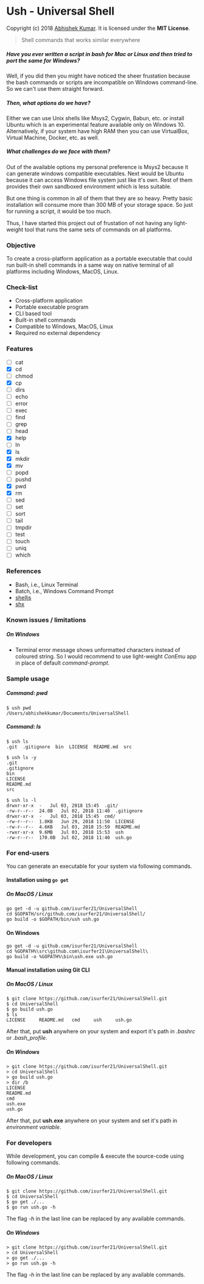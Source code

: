 # Ush - Universal Shell 
Copyright (c) 2018 [Abhishek Kumar](https://github.com/isurfer21).
It is licensed under the **MIT License**.

> Shell commands that works similar everywhere

##### Have you ever written a script in bash for Mac or Linux and then tried to port the same for Windows? 

Well, if you did then you might have noticed the sheer frustation because the bash commands or scripts are incompatible on Windows command-line. So we can't use them straight forward.

##### Then, what options do we have?

Either we can use Unix shells like Msys2, Cygwin, Babun, etc. or install Ubuntu which is an experimental feature available only on Windows 10. Alternatively, if your system have high RAM then you can use VirtualBox, Virtual Machine, Docker, etc. as well.

##### What challenges do we face with them?

Out of the available options my personal preference is Msys2 because it can generate windows compatible executables. Next would be Ubuntu because it can access Windows file system just like it's own. Rest of them provides their own sandboxed environment which is less suitable.

But one thing is common in all of them that they are so heavy. Pretty basic installation will consume more than 300 MB of your storage space. So just for running a script, it would be too much.

Thus, I have started this project out of frustation of not having any light-weight tool that runs the same sets of commands on all platforms.

### Objective
To create a cross-platform application as a portable executable that could run built-in shell commands in a same way on native terminal of all platforms including Windows, MacOS, Linux.

### Check-list
 - Cross-platform application
 - Portable executable program
 - CLI based tool
 - Built-in shell commands
 - Compatible to Windows, MacOS, Linux
 - Required no external dependency

### Features
 - [ ] cat
 - [x] cd
 - [ ] chmod
 - [x] cp
 - [ ] dirs
 - [ ] echo
 - [ ] error
 - [ ] exec
 - [ ] find
 - [ ] grep
 - [ ] head
 - [x] help
 - [ ] ln
 - [x] ls
 - [x] mkdir
 - [x] mv
 - [ ] popd
 - [ ] pushd
 - [x] pwd
 - [x] rm
 - [ ] sed
 - [ ] set
 - [ ] sort
 - [ ] tail
 - [ ] tmpdir
 - [ ] test
 - [ ] touch
 - [ ] uniq
 - [ ] which

### References
 - Bash, i.e., Linux Terminal
 - Batch, i.e., Windows Command Prompt
 - [shelljs](https://github.com/shelljs/shelljs)
 - [shx](https://github.com/shelljs/shx)

### Known issues / limitations

##### On Windows
 - Terminal error message shows unformatted characters instead of coloured string. So I would recommend to use light-weight *ConEmu* app in place of default *command-prompt*.

### Sample usage

##### Command: pwd
```
$ ush pwd
/Users/abhishekkumar/Documents/UniversalShell
```

##### Command: ls
```
$ ush ls
.git  .gitignore  bin  LICENSE  README.md  src

$ ush ls -y
.git
.gitignore
bin
LICENSE
README.md
src

$ ush ls -l
drwxr-xr-x	-	Jul 03, 2018 15:45	.git/
-rw-r--r--	24.0B	Jul 02, 2018 11:40	.gitignore
drwxr-xr-x	-	Jul 03, 2018 15:45	cmd/
-rw-r--r--	1.0KB	Jun 29, 2018 11:50	LICENSE
-rw-r--r--	4.6KB	Jul 03, 2018 15:59	README.md
-rwxr-xr-x	9.6MB	Jul 03, 2018 15:53	ush
-rw-r--r--	170.0B	Jul 02, 2018 11:40	ush.go

```

### For end-users
You can generate an executable for your system via following commands.

#### Installation using ```go get``` 

##### On MacOS / Linux 
```
go get -d -u github.com/isurfer21/UniversalShell
cd $GOPATH/src/github.com/isurfer21/UniversalShell/
go build -o $GOPATH/bin/ush ush.go
```

#### On Windows
```
go get -d -u github.com/isurfer21/UniversalShell
cd %GOPATH%\src\github.com\isurfer21\UniversalShell\
go build -o %GOPATH%\bin\ush.exe ush.go
```

#### Manual installation using Git CLI

##### On MacOS / Linux 
```
$ git clone https://github.com/isurfer21/UniversalShell.git
$ cd UniversalShell
$ go build ush.go
$ ls
LICENSE		README.md	cmd		ush		ush.go
```
After that, put **ush** anywhere on your system and export it's path in *.bashrc* or *.bash_profile*.

##### On Windows
```
> git clone https://github.com/isurfer21/UniversalShell.git
> cd UniversalShell
> go build ush.go
> dir /b
LICENSE
README.md
cmd
ush.exe
ush.go
```
After that, put **ush.exe** anywhere on your system and set it's path in *environment variable*.

### For developers
While development, you can compile & execute the source-code using following commands.

##### On MacOS / Linux 
```
$ git clone https://github.com/isurfer21/UniversalShell.git
$ cd UniversalShell
$ go get ./...
$ go run ush.go -h
```
The flag *-h* in the last line can be replaced by any available commands.

##### On Windows
```
> git clone https://github.com/isurfer21/UniversalShell.git
> cd UniversalShell
> go get ./...
> go run ush.go -h
```
The flag *-h* in the last line can be replaced by any available commands.
